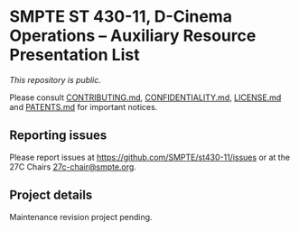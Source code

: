 # SMPTE ST 430-11, D-Cinema Operations – Auxiliary Resource Presentation List

_This repository is public._ 

Please consult [CONTRIBUTING.md](./CONTRIBUTING.md), [CONFIDENTIALITY.md](./CONFIDENTIALITY.md), [LICENSE.md](./LICENSE.md) and [PATENTS.md](./PATENTS.md) for important notices.

## Reporting issues

Please report issues at <https://github.com/SMPTE/st430-11/issues> or at the 27C Chairs <27c-chair@smpte.org>.

## Project details

Maintenance revision project pending.
